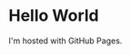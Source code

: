 # <!DOCTYPE html>
<html>
<body>
<h1>Hello World</h1>
<p>I'm hosted with GitHub Pages.</p>
</body>
</html>
